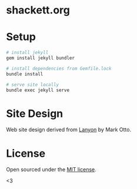 # shackett.org

# Setup

```bash
# install jekyll
gem install jekyll bundler

# install dependencies from Gemfile.lock
bundle install

# serve site locally
bundle exec jekyll serve
```

# Site Design

Web site design derived from [Lanyon](https://github.com/poole/lanyon) by Mark Otto.

# License

Open sourced under the [MIT license](LICENSE.md).

<3
